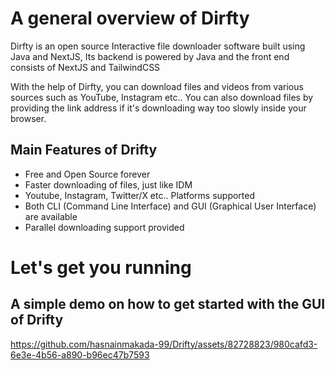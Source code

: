 # A general overview of Dirfty

Dirfty is an open source Interactive file downloader software built using Java and NextJS, Its backend is powered by Java and the front end consists of NextJS and TailwindCSS

With the help of Dirfty, you can download files and videos from various sources such as YouTube, Instagram etc.. You can also download files by providing the link address if it's downloading way too slowly inside your browser.

## Main Features of Drifty
- Free and Open Source forever
- Faster downloading of files, just like IDM 
- Youtube, Instagram, Twitter/X etc.. Platforms supported
- Both CLI (Command Line Interface) and GUI (Graphical User Interface) are available
- Parallel downloading support provided

# Let's get you running

##  A simple demo on how to get started with the GUI of Drifty
https://github.com/hasnainmakada-99/Drifty/assets/82728823/980cafd3-6e3e-4b56-a890-b96ec47b7593

